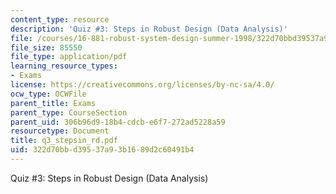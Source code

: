 ```yaml
---
content_type: resource
description: 'Quiz #3: Steps in Robust Design (Data Analysis)'
file: /courses/16-881-robust-system-design-summer-1998/322d70bbd39537a93b1689d2c60491b4_q3_stepsin_rd.pdf
file_size: 85550
file_type: application/pdf
learning_resource_types:
- Exams
license: https://creativecommons.org/licenses/by-nc-sa/4.0/
ocw_type: OCWFile
parent_title: Exams
parent_type: CourseSection
parent_uid: 306b96d9-18b4-cdcb-e6f7-272ad5228a59
resourcetype: Document
title: q3_stepsin_rd.pdf
uid: 322d70bb-d395-37a9-3b16-89d2c60491b4
---
```

Quiz #3: Steps in Robust Design (Data Analysis)